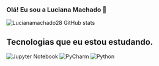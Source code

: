 
### Olá! Eu sou a Luciana Machado 👋

![Lucianamachado28 GitHub stats](https://github-readme-stats.vercel.app/api?username=Lucianamachado28&show_icons=true&theme=chartreuse-dark)


## Tecnologias que eu estou estudando.
![Jupyter Notebook](https://img.shields.io/badge/jupyter-%23FA0F00.svg?style=for-the-badge&logo=jupyter&logoColor=white)
![PyCharm](https://img.shields.io/badge/pycharm-143?style=for-the-badge&logo=pycharm&logoColor=black&color=black&labelColor=green)
![Python](https://img.shields.io/badge/python-3670A0?style=for-the-badge&logo=python&logoColor=ffdd54)
